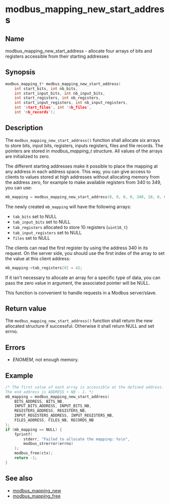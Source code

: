 # modbus_mapping_new_start_address

## Name

modbus_mapping_new_start_address - allocate four arrays of bits and registers accessible from their starting addresses

## Synopsis

```c
modbus_mapping_t* modbus_mapping_new_start_address(
    int start_bits, int nb_bits,
    int start_input_bits, int nb_input_bits,
    int start_registers, int nb_registers,
    int start_input_registers, int nb_input_registers,
    int 'start_files', int 'nb_files',
    int 'nb_records');
```

## Description

The `modbus_mapping_new_start_address()` function shall allocate six arrays to
store bits, input bits, registers, inputs registers, files and file records. The
pointers are stored in *modbus_mapping_t* structure. All values of the arrays
are initialized to zero.

The different starting addresses make it possible to place the mapping at any
address in each address space. This way, you can give access to clients to
values stored at high addresses without allocating memory from the address zero,
for example to make available registers from 340 to 349, you can use:

```c
mb_mapping = modbus_mapping_new_start_address(0, 0, 0, 0, 340, 10, 0, 0, 0, 0, 0);
```

The newly created `mb_mapping` will have the following arrays:

- `tab_bits` set to NULL
- `tab_input_bits` set to NULL
- `tab_registers` allocated to store 10 registers (`uint16_t`)
- `tab_input_registers` set to NULL
- `files` set to NULL

The clients can read the first register by using the address 340 in its request.
On the server side, you should use the first index of the array to set the value
at this client address:

```c
mb_mapping->tab_registers[0] = 42;
```

If it isn't necessary to allocate an array for a specific type of data, you can
pass the zero value in argument, the associated pointer will be NULL.

This function is convenient to handle requests in a Modbus server/slave.

## Return value

The `modbus_mapping_new_start_address()` function shall return the new allocated structure if
successful. Otherwise it shall return NULL and set errno.

## Errors

- *ENOMEM*, not enough memory.

## Example

```c
/* The first value of each array is accessible at the defined address.
The end address is ADDRESS + NB - 1. */
mb_mapping = modbus_mapping_new_start_address(
    BITS_ADDRESS, BITS_NB,
    INPUT_BITS_ADDRESS, INPUT_BITS_NB,
    REGISTERS_ADDRESS, REGISTERS_NB,
    INPUT_REGISTERS_ADDRESS, INPUT_REGISTERS_NB,
    FILES_ADDRESS, FILES_NB, RECORDS_NB
);
if (mb_mapping == NULL) {
    fprintf(
        stderr, "Failed to allocate the mapping: %s\n",
        modbus_strerror(errno)
    );
    modbus_free(ctx);
    return -1;
}
```

## See also

- [modbus_mapping_new](modbus_mapping_new.md)
- [modbus_mapping_free](modbus_mapping_free.md)
